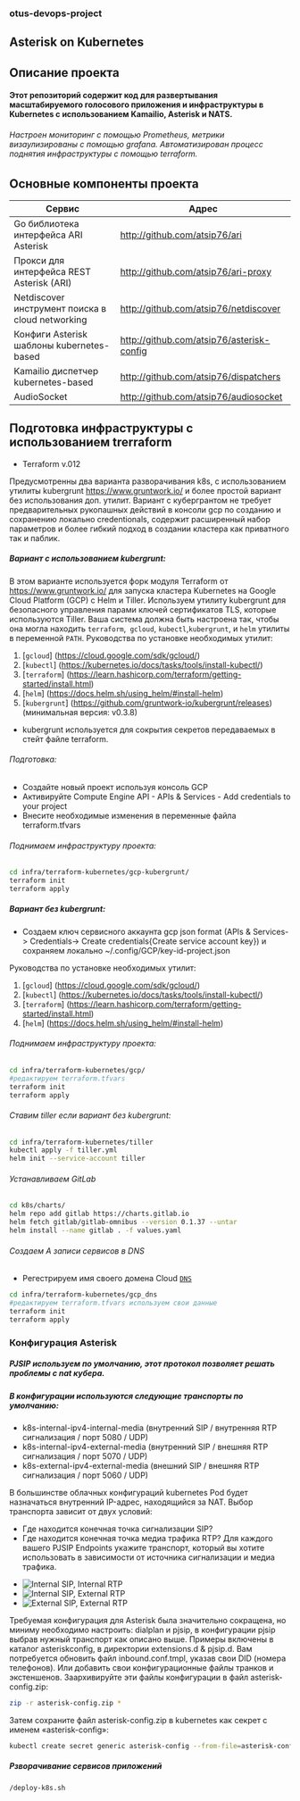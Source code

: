 ### otus-devops-project
## Asterisk on Kubernetes
## Описание проекта
#### Этот репозиторий содержит код для развертывания масштабируемого голосового приложения и инфраструктуры в Kubernetes с использованием Kamailio, Asterisk и NATS.
  ###### Настроен мониторинг с помощью Prometheus, метрики визаулизированы с помощью grafana. Автоматизирован процесс поднятия инфраструктуры с помощью terraform.

## Основные компоненты проекта
 | Сервис                                             | Адрес                                     |
 | -------------------------------------------------- | ----------------------------------------- |
 | Go библиотека интерфейса ARI Asterisk              | http://github.com/atsip76/ari             |
 | Прокси для интерфейса REST Asterisk (ARI)          | http://github.com/atsip76/ari-proxy       |
 | Netdiscover инструмент поиска в cloud networking   | http://github.com/atsip76/netdiscover     |
 | Конфиги Asterisk  шаблоны kubernetes-based         | http://github.com/atsip76/asterisk-config |
 | Kamailio диспетчер kubernetes-based                | http://github.com/atsip76/dispatchers     |
 | AudioSocket                                        | http://github.com/atsip76/audiosocket     |

## Подготовка инфраструктуры с использованием trerraform
* Terraform v.012

Предусмотренны два варианта разворачивания k8s, с использованием утилиты kubergrunt https://www.gruntwork.io/ и более простой вариант без использования доп. утилит. Вариант с кубергрантом не требует предварительных рукопашных действий в консоли gcp по созданию и сохранению локально credentionals, содержит расширенный набор параметров и более гибкий подход в создании кластера как приватного так и паблик. 
##### Вариант с использованием kubergrunt:
В этом варианте используется форк модуля Terraform от https://www.gruntwork.io/ для запуска кластера Kubernetes на Google Cloud Platform (GCP) с Helm и Tiller.
Используем утилиту kubergrunt для безопасного управления парами ключей сертификатов TLS, которые используются Tiller.
Ваша система должна быть настроена так, чтобы она могла находить `terraform`,` gcloud`, `kubectl`,`kubergrunt`, и `helm` утилиты в переменной `PATH`. 
Руководства по установке необходимых утилит:

1. [`gcloud`] (https://cloud.google.com/sdk/gcloud/)
2. [`kubectl`] (https://kubernetes.io/docs/tasks/tools/install-kubectl/)
3. [`terraform`] (https://learn.hashicorp.com/terraform/getting-started/install.html)
4. [`helm`] (https://docs.helm.sh/using_helm/#install-helm)
5. [`kubergrunt`] (https://github.com/gruntwork-io/kubergrunt/releases) (минимальная версия: v0.3.8)

* kubergrunt используется для сокрытия секретов передаваемых в стейт файле terraform.

###### Подготовка:
* Создайте новый проект используя консоль GCP
* Активируйте Compute Engine API - APIs & Services - Add credentials to your project
* Внесите необходимые изменения в переменные файла terraform.tfvars

###### Поднимаем инфраструктуру проекта:

```sh
cd infra/terraform-kubernetes/gcp-kubergrunt/
terraform init
terraform apply
```

##### Вариант без kubergrunt:
* Создаем ключ сервисного аккаунта gcp json format (APIs & Services-> Credentials-> Create credentials{Create service account key}) и сохраняем локально ~/.config/GCP/key-id-project.json

Руководства по установке необходимых утилит:
1. [`gcloud`] (https://cloud.google.com/sdk/gcloud/)
2. [`kubectl`] (https://kubernetes.io/docs/tasks/tools/install-kubectl/)
3. [`terraform`] (https://learn.hashicorp.com/terraform/getting-started/install.html)
4. [`helm`] (https://docs.helm.sh/using_helm/#install-helm)

###### Поднимаем инфраструктуру проекта:
```sh
cd infra/terraform-kubernetes/gcp/
#редактируем terraform.tfvars
terraform init
terraform apply
```
###### Ставим tiller если вариант без kubergrunt:
```sh
cd infra/terraform-kubernetes/tiller
kubectl apply -f tiller.yml
helm init --service-account tiller
```
###### Устанавливаем GitLab
```sh
cd k8s/charts/
helm repo add gitlab https://charts.gitlab.io
helm fetch gitlab/gitlab-omnibus --version 0.1.37 --untar
helm install --name gitlab . -f values.yaml
```

###### Создаем A записи сервисов в DNS
* Регестрируем имя своего домена Cloud [`DNS`](https://console.cloud.google.com/net-services/dns/zones?project=test-otus&folder&organizationId)
```sh
cd infra/terraform-kubernetes/gcp_dns
#редактируем terraform.tfvars используем свои данные
terraform init
terraform apply
```





### Конфигурация Asterisk

##### PJSIP используем по умолчанию, этот протокол позволяет решать проблемы с nat кубера.
##### В конфигурации используются следующие транспорты по умолчанию:

* k8s-internal-ipv4-internal-media (внутренний SIP / внутренняя RTP сигнализация / порт 5080 / UDP)
* k8s-internal-ipv4-external-media (внутренний SIP / внешняя RTP сигнализация / порт 5070 / UDP)
* k8s-external-ipv4-external-media (внешний SIP / внешняя RTP сигнализация / порт 5060 / UDP)

В большинстве облачных конфигураций kubernetes Pod будет назначаться внутренний IP-адрес, находящийся за NAT.
Выбор транспорта зависит от двух условий:
* Где находится конечная точка сигнализации SIP?
* Где находится конечная точка медиа трафика RTP?
Для каждого вашего PJSIP Endpoints укажите транспорт, который вы хотите использовать в зависимости от источника сигнализации и медиа трафика.

- ![Internal SIP, Internal RTP](./img/pjsip-int-int.svg)
- ![Internal SIP, External RTP](./img/pjsip-int-ext.svg)
- ![External SIP, External RTP](./img/pjsip-ext-ext.svg)

Требуемая конфигурация для Asterisk была значительно сокращена, но миниму необходимо настроить: dialplan и pjsip, в конфигурации pjsip выбрав нужный транспорт как описано выше.
Примеры включены в каталог asteriskconfig, в директории extensions.d & pjsip.d.
Вам потребуется обновить файл inbound.conf.tmpl, указав свои DID (номера телефонов).
Или добавить свои конфигурационные файлы транков и экстеншенов.
Заархивируйте эти файлы конфигурации в файл asterisk-config.zip:
```sh
zip -r asterisk-config.zip *
```
Затем сохраните файл asterisk-config.zip в kubernetes как секрет с именем «asterisk-config»:
```sh
kubectl create secret generic asterisk-config --from-file=asterisk-config.zip
```
##### Рзворачивание сервисов приложений 
```sh
/deploy-k8s.sh
```